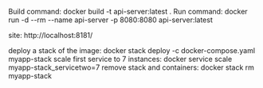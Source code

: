 Build command: docker build -t api-server:latest .
Run command: docker run -d --rm --name api-server -p 8080:8080 api-server:latest

site: http://localhost:8181/



deploy a stack of the image: docker stack deploy -c docker-compose.yaml myapp-stack
scale first service to 7 instances: docker service scale myapp-stack_servicetwo=7
remove stack and containers: docker stack rm myapp-stack